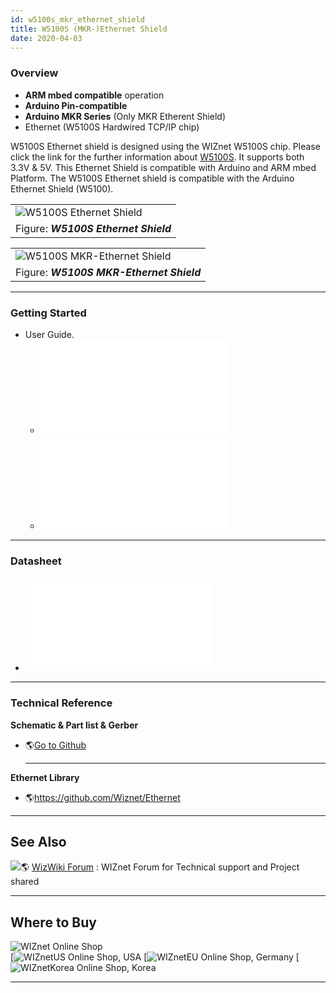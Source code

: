```yaml
---
id: w5100s_mkr_ethernet_shield
title: W5100S (MKR-)Ethernet Shield
date: 2020-04-03
---
```


### Overview

  - **ARM mbed compatible** operation
  - **Arduino Pin-compatible**
  - **Arduino MKR Series** (Only MKR Etherent Shield)
  - Ethernet (W5100S Hardwired TCP/IP chip)

W5100S Ethernet shield is designed using the WIZnet W5100S chip. Please
click the link for the further information about
[W5100S](). It supports both 3.3V & 5V. This
Ethernet Shield is compatible with Arduino and ARM mbed Platform. The
W5100S Ethernet shield is compatible with the Arduino Ethernet Shield
(W5100).

|                                                                                          |
| ---------------------------------------------------------------------------------------- |
| ![W5100S Ethernet Shield](/document_framework/img/osh/w5100s_ethernet_shield/start/w5100s_ethernet_shield1.png) |
| Figure: ***W5100S Ethernet Shield***                                                     |

|                                                                                                  |
| ------------------------------------------------------------------------------------------------ |
| ![W5100S MKR-Ethernet Shield](/document_framework/img/osh/w5100s_ethernet_shield/start/w5100s_mkr-ethernet_shield1.png) |
| Figure: ***W5100S MKR-Ethernet Shield***                                                         |

-----

### Getting Started

  - User Guide.
       - ![Korean](/document_framework/img/osh/w5100s_ethernet_shield/start/w5100s_ethernet_shield_ug_v002k.pdf)
       - ![English](/document_framework/img/osh/w5100s_ethernet_shield/start/w5100s_ethernet_shield_ug_v002e.pdf)

-----

### Datasheet

  - ![Download](/document_framework/img/osh/w5100s_ethernet_shield/start/w5100s_ethernet_shield_ds_v100e.pdf)

-----

### Technical Reference

 **Schematic & Part list & Gerber**

  - 🌎[Go to
    Github](https://github.com/Wiznet/Hardware-Files-of-WIZnet/tree/master/08_OSHW)
    
    -----

**Ethernet Library**

  - 🌎<https://github.com/Wiznet/Ethernet>

-----

## See Also

![](/products/w5500/w5500_evb/icons/link.png)🌎 [WizWiki
Forum](http://www.wizwiki.net/forum) : WIZnet Forum for Technical
support and Project shared

-----

## Where to Buy

![WIZnet Online Shop](/document_framework/img/osh/w5100s_ethernet_shield/start/buynow.png)  
[![WIZnetUS Online Shop,
USA](/document_framework/img/osh/w5100s_ethernet_shield/start/dollar.png)
[![WIZnetEU Online Shop,
Germany](/document_framework/img/osh/w5100s_ethernet_shield/start/european-euro.png)
[![WIZnetKorea Online Shop,
Korea](/document_framework/img/osh/w5100s_ethernet_shield/start/won.png)



-----
